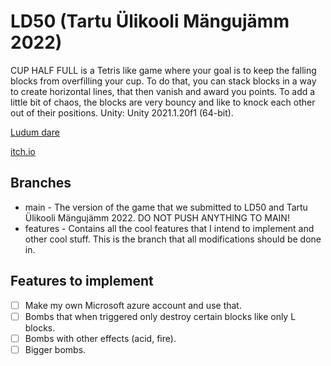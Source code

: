 # LD50 (Tartu Ülikooli Mängujämm 2022)

CUP HALF FULL is a Tetris like game where your goal is to keep the falling blocks from overfilling your cup. To do that, you can stack blocks in a way to create horizontal lines, that then vanish and award you points. To add a little bit of chaos, the blocks are very bouncy and like to knock each other out of their positions. Unity: Unity 2021.1.20f1 (64-bit).

[Ludum dare](https://ldjam.com/events/ludum-dare/50/cup-half-full)

[itch.io](https://bangthewall.itch.io/cup-half-full)

## Branches
* main - The version of the game that we submitted to LD50 and Tartu Ülikooli Mängujämm 2022. DO NOT PUSH ANYTHING TO MAIN!
* features - Contains all the cool features that I intend to implement and other cool stuff. This is the branch that all modifications should be done in.

## Features to implement

- [ ] Make my own Microsoft azure account and use that.
- [ ] Bombs that when triggered only destroy certain blocks like only L blocks.
- [ ] Bombs with other effects (acid, fire).
- [ ] Bigger bombs.
